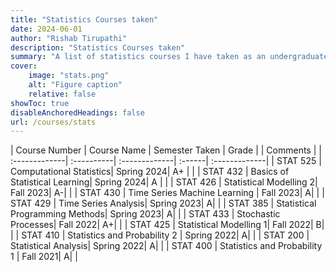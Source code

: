 ```yaml
---
title: "Statistics Courses taken"
date: 2024-06-01
author: "Rishab Tirupathi"
description: "Statistics Courses taken" 
summary: "A list of statistics courses I have taken as an undergraduate and graduate student." 
cover:
    image: "stats.png"
    alt: "Figure caption"
    relative: false
showToc: true
disableAnchoredHeadings: false
url: /courses/stats
---
```

| Course Number | Course Name | Semester Taken | Grade | | Comments |
| :-------------| :----------| :-------------| :------| :-------------|
| STAT 525      | Computational Statistics| Spring 2024| A+ | | 
| STAT 432      | Basics of Statistical Learning| Spring 2024| A | |
| STAT 426      | Statistical Modelling 2| Fall 2023| A-| | 
| STAT 430      | Time Series Machine Learning | Fall 2023| A| |
| STAT 429      | Time Series Analysis| Spring 2023| A| |
| STAT 385      | Statistical Programming Methods| Spring 2023| A| |
| STAT 433      | Stochastic Processes| Fall 2022| A+| | 
| STAT 425      | Statistical Modelling 1| Fall 2022| B| |
| STAT 410      | Statistics and Probability 2 | Spring 2022| A| |
| STAT 200      | Statistical Analysis| Spring 2022| A| |
| STAT 400      | Statistics and Probability 1 | Fall 2021| A| |